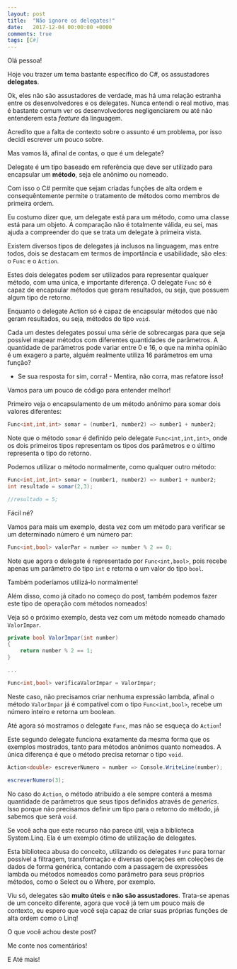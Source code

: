 ```yaml
---
layout: post
title:  "Não ignore os delegates!"
date:   2017-12-04 00:00:00 +0000
comments: true
tags: [C#]
---
```


Olá pessoa!

Hoje vou trazer um tema bastante específico do C#, os assustadores **delegates**.

Ok, eles não são assustadores de verdade, mas há uma relação estranha entre os desenvolvedores e os delegates. Nunca entendi o real motivo, mas é bastante comum ver os desenvolvedores negligenciarem ou até não entenderem esta *feature* da linguagem.
<!--more-->
Acredito que a falta de contexto sobre o assunto é um problema, por isso decidi escrever um pouco sobre.

Mas vamos lá, afinal de contas, o que é um delegate?

Delegate é um tipo baseado em referência que deve ser utilizado para encapsular um **método**, seja ele anônimo ou nomeado.

Com isso o C# permite que sejam criadas funções de alta ordem e consequêntemente permite o tratamento de métodos como membros de primeira ordem.

Eu costumo dizer que, um delegate está para um método, como uma classe está para um objeto. A comparação não é totalmente válida, eu sei, mas ajuda a compreender do que se trata um delegate à primeira vista.

Existem diversos tipos de delegates já inclusos na linguagem, mas entre todos, dois se destacam em termos de importância e usabilidade, são eles: o `Func` e o `Action`.

Estes dois delegates podem ser utilizados para representar qualquer método, com uma única, e importante diferença. O delegate `Func` só é capaz de encapsular métodos que geram resultados, ou seja, que possuem algum tipo de retorno.

Enquanto o delegate Action só é capaz de encapsular métodos que não geram resultados, ou seja, métodos do tipo `void`.

Cada um destes delegates possui uma série de sobrecargas para que seja possível mapear métodos com diferentes quantidades de parâmetros. A quantidade de parâmetros pode variar entre 0 e 16, o que na minha opinião é um exagero a parte, alguém realmente utiliza 16 parâmetros em uma função?

- Se sua resposta for sim, corra! - Mentira, não corra, mas refatore isso!

Vamos para um pouco de código para entender melhor!

Primeiro veja o encapsulamento de um método anônimo para somar dois valores diferentes:

```csharp
Func<int,int,int> somar = (number1, number2) => number1 + number2;
```

Note que o método `somar` é definido pelo delegate `Func<int,int,int>`, onde os dois primeiros tipos representam os tipos dos parâmetros e o último representa o tipo do retorno.

Podemos utilizar o método normalmente, como qualquer outro método:

```csharp
Func<int,int,int> somar = (number1, number2) => number1 + number2;
int resultado = somar(2,3);

//resultado = 5;
```
Fácil né?

Vamos para mais um exemplo, desta vez com um método para verificar se um determinado número é um número par:

```csharp
Func<int,bool> valorPar = number => number % 2 == 0;
```

Note que agora o delegate é representado por `Func<int,bool>`, pois recebe apenas um parâmetro do tipo `int` e retorna o um valor do tipo `bool`.

Também poderíamos utilizá-lo normalmente!

Além disso, como já citado no começo do post, também podemos fazer este tipo de operação com métodos nomeados!

Veja só o próximo exemplo, desta vez com um método nomeado chamado `ValorImpar`.

```csharp
private bool ValorImpar(int number)
{
    return number % 2 == 1;
}

...

Func<int,bool> verificaValorImpar = ValorImpar;
```
Neste caso, não precisamos criar nenhuma expressão lambda, afinal o método `ValorImpar` já é compatível com o tipo `Func<int,bool>`, recebe um número inteiro e retorna um boolean.


Até agora só mostramos o delegate `Func`, mas não se esqueça do `Action`!

Este segundo delegate funciona exatamente da mesma forma que os exemplos mostrados, tanto para métodos anônimos quanto nomeados. A única diferença é que o método precisa retornar o tipo `void`.

```csharp
Action<double> escreverNumero = number => Console.WriteLine(number);

escreverNumero(3);
```

No caso do `Action`, o método atribuído a ele sempre conterá a mesma quantidade de parâmetros que seus tipos definidos através de *generics*. Isso porque não precisamos definir um tipo para o retorno do método, já sabemos que será `void`.

Se você acha que este recurso não parece útil, veja a biblioteca System.Linq. Ela é um exemplo ótimo de utilização de delegates.

Esta biblioteca abusa do conceito, utilizando os delegates `Func` para tornar possível a filtragem, transformação e diversas operações em coleções de dados de forma genérica, contando com a passagem de expressões lambda ou métodos nomeados como parâmetro para seus próprios métodos, como o Select ou o Where, por exemplo.

Viu só, delegates são **muito úteis** e **não são assustadores**. Trata-se apenas de um conceito diferente, agora que você já tem um pouco mais de contexto, eu espero que você seja capaz de criar suas próprias funções de alta ordem como o Linq!

O que você achou deste post?

Me conte nos comentários!

E Até mais!